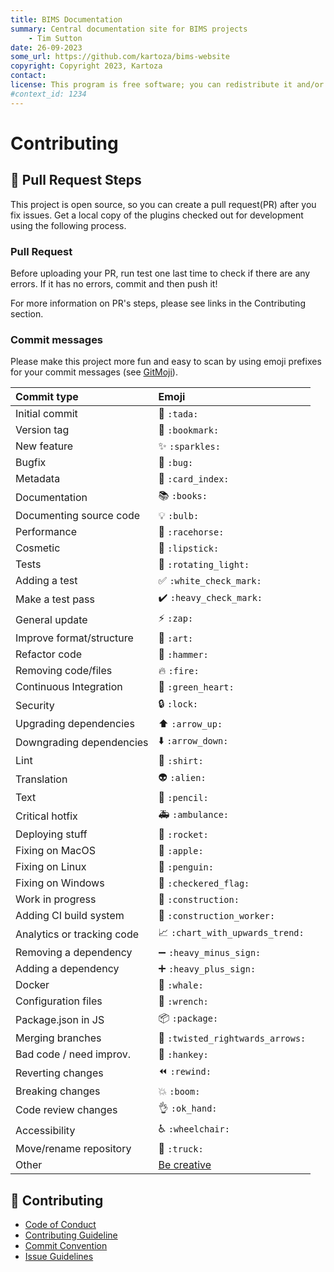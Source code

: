 ```yaml
---
title: BIMS Documentation
summary: Central documentation site for BIMS projects
    - Tim Sutton
date: 26-09-2023
some_url: https://github.com/kartoza/bims-website
copyright: Copyright 2023, Kartoza
contact: 
license: This program is free software; you can redistribute it and/or modify it under the terms of the GNU Affero General Public License as published by the Free Software Foundation; either version 3 of the License, or (at your option) any later version.
#context_id: 1234
---
```


# Contributing

## 🔧 Pull Request Steps

This project is open source, so you can create a pull request(PR) after you fix issues. Get a local copy of the plugins checked out for development using the following process.

### Pull Request

Before uploading your PR, run test one last time to check if there are any errors. If it has no errors, commit and then push it!

For more information on PR's steps, please see links in the Contributing section.

### Commit messages

Please make this project more fun and easy to scan by using emoji prefixes for your
commit messages (see [GitMoji](https://gitmoji.dev/)).

| Commit type                | Emoji                                                     |
| :------------------------- | :-------------------------------------------------------- |
| Initial commit             | 🎉 `:tada:`                                           |
| Version tag                | 🔖 `:bookmark:`                                   |
| New feature                | ✨ `:sparkles:`                                   |
| Bugfix                     | 🐛 `:bug:`                                             |
| Metadata                   | 📇 `:card_index:`                               |
| Documentation              | 📚 `:books:`                                         |
| Documenting source code    | 💡 `:bulb:`                                           |
| Performance                | 🐎 `:racehorse:`                                 |
| Cosmetic                   | 💄 `:lipstick:`                                   |
| Tests                      | 🚨 `:rotating_light:`                       |
| Adding a test              | ✅ `:white_check_mark:`                   |
| Make a test pass           | ✔️ `:heavy_check_mark:`                   |
| General update             | ⚡️ `:zap:`                                             |
| Improve format/structure   | 🎨 `:art:`                                             |
| Refactor code              | 🔨 `:hammer:`                                       |
| Removing code/files        | 🔥 `:fire:`                                           |
| Continuous Integration     | 💚 `:green_heart:`                             |
| Security                   | 🔒 `:lock:`                                           |
| Upgrading dependencies     | ⬆️ `:arrow_up:`                                   |
| Downgrading dependencies   | ⬇️ `:arrow_down:`                               |
| Lint                       | 👕 `:shirt:`                                         |
| Translation                | 👽 `:alien:`                                         |
| Text                       | 📝 `:pencil:`                                       |
| Critical hotfix            | 🚑 `:ambulance:`                                 |
| Deploying stuff            | 🚀 `:rocket:`                                       |
| Fixing on MacOS            | 🍎 `:apple:`                                         |
| Fixing on Linux            | 🐧 `:penguin:`                                     |
| Fixing on Windows          | 🏁 `:checkered_flag:`                       |
| Work in progress           | 🚧  `:construction:`                          |
| Adding CI build system     | 👷 `:construction_worker:`             |
| Analytics or tracking code | 📈 `:chart_with_upwards_trend:`   |
| Removing a dependency      | ➖ `:heavy_minus_sign:`                   |
| Adding a dependency        | ➕ `:heavy_plus_sign:`                     |
| Docker                     | 🐳 `:whale:`                                         |
| Configuration files        | 🔧 `:wrench:`                                       |
| Package.json in JS         | 📦 `:package:`                                     |
| Merging branches           | 🔀 `:twisted_rightwards_arrows:` |
| Bad code / need improv.    | 💩 `:hankey:`                                       |
| Reverting changes          | ⏪ `:rewind:`                                       |
| Breaking changes           | 💥 `:boom:`                                           |
| Code review changes        | 👌 `:ok_hand:`                                     |
| Accessibility              | ♿️ `:wheelchair:`                               |
| Move/rename repository     | 🚚 `:truck:`                                         |
| Other                      | [Be creative](http://www.emoji-cheat-sheet.com/)          |

## 💬 Contributing

- [Code of Conduct](https://github.com/kartoza/django-bims/blob/master/CODE_OF_CONDUCT.md)
- [Contributing Guideline](https://github.com/kartoza/django-bims/blob/master/CONTRIBUTING.md)
- [Commit Convention](https://github.com/kartoza/django-bims/blob/master/docs/COMMIT_MESSAGE_CONVENTION.md)
- [Issue Guidelines](https://github.com/kartoza/django-bims/tree/master/.github/ISSUE_TEMPLATE)
